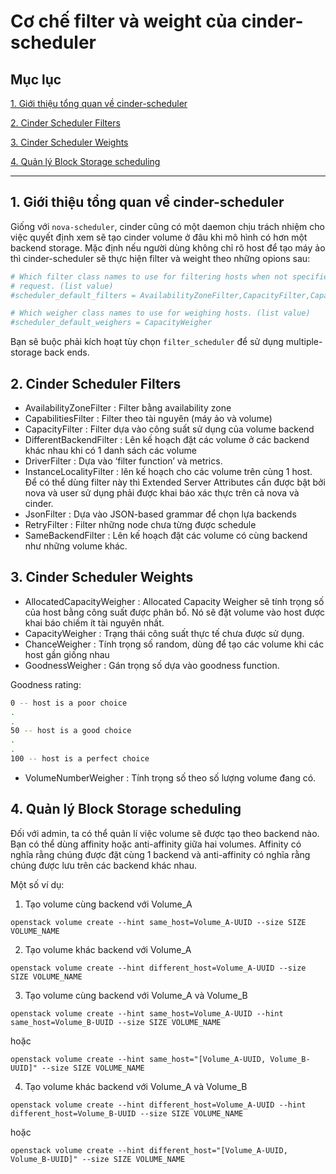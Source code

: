 # Cơ chế filter và weight của cinder-scheduler

## Mục lục

[1. Giới thiệu tổng quan về cinder-scheduler](#intro)

[2. Cinder Scheduler Filters](#filter)

[3. Cinder Scheduler Weights](#weight)

[4. Quản lý Block Storage scheduling](#manage)

-------------

<a name="intro"></a>
## 1. Giới thiệu tổng quan về cinder-scheduler

Giống với `nova-scheduler`, cinder cũng có một daemon chịu trách nhiệm cho việc quyết định xem sẽ tạo cinder volume ở đâu khi mô hình có hơn một backend storage. Mặc định nếu người dùng không chỉ rõ host để tạo máy ảo thì cinder-scheduler sẽ thực hiện filter và weight theo những opions sau:

``` sh
# Which filter class names to use for filtering hosts when not specified in the
# request. (list value)
#scheduler_default_filters = AvailabilityZoneFilter,CapacityFilter,CapabilitiesFilter

# Which weigher class names to use for weighing hosts. (list value)
#scheduler_default_weighers = CapacityWeigher
```

Bạn sẽ buộc phải kích hoạt tùy chọn `filter_scheduler` để sử dụng multiple-storage back ends.

<a name="filter"></a>
## 2. Cinder Scheduler Filters

- AvailabilityZoneFilter : Filter bằng availability zone
- CapabilitiesFilter : Filter theo tài nguyên (máy ảo và volume)
- CapacityFilter : Filter dựa vào công suất sử dụng của volume backend
- DifferentBackendFilter  : Lên kế hoạch đặt các volume ở các backend khác nhau khi có 1 danh sách các volume
- DriverFilter : Dựa vào ‘filter function’ và metrics.
- InstanceLocalityFilter : lên kế hoạch cho các volume trên cùng 1 host. Để có thể dùng filter này thì Extended Server Attributes cần được bật bởi nova và user sử dụng phải được khai báo xác thực trên cả nova và cinder.
- JsonFilter : Dựa vào JSON-based grammar để chọn lựa backends
- RetryFilter : Filter những node chưa từng được schedule
- SameBackendFilter : Lên kế hoạch đặt các volume có cùng backend như những volume khác.

<a name="weight"></a>
## 3. Cinder Scheduler Weights

- AllocatedCapacityWeigher : Allocated Capacity Weigher sẽ tính trọng số của host bằng công suất được phân bổ. Nó sẽ đặt volume vào host được khai báo chiếm ít tài nguyên nhất.
- CapacityWeigher : Trạng thái công suất thực tế chưa được sử dụng.
- ChanceWeigher : Tính trọng số random, dùng để tạo các volume khi các host gần giống nhau
- GoodnessWeigher : Gán trọng số dựa vào goodness function.

Goodness rating:

``` sh
0 -- host is a poor choice
.
.
50 -- host is a good choice
.
.
100 -- host is a perfect choice
```

- VolumeNumberWeigher : Tính trọng số theo số lượng volume đang có.

<a name="manage"></a>
## 4. Quản lý Block Storage scheduling

Đối với admin, ta có thể quản lí việc volume sẽ được tạo theo backend nào. Bạn có thể dùng affinity hoặc anti-affinity giữa hai volumes. Affinity có nghĩa rằng chúng được đặt cùng 1 backend và anti-affinity có nghĩa rằng chúng được lưu trên các backend khác nhau.

Một số ví dụ:

1. Tạo volume cùng backend với Volume_A

`openstack volume create --hint same_host=Volume_A-UUID --size SIZE VOLUME_NAME`

2. Tạo volume khác backend với Volume_A

`openstack volume create --hint different_host=Volume_A-UUID --size SIZE VOLUME_NAME`

3. Tạo volume cùng backend với Volume_A và Volume_B

`openstack volume create --hint same_host=Volume_A-UUID --hint same_host=Volume_B-UUID --size SIZE VOLUME_NAME`

hoặc

`openstack volume create --hint same_host="[Volume_A-UUID, Volume_B-UUID]" --size SIZE VOLUME_NAME`

4. Tạo volume khác backend với Volume_A và Volume_B

`openstack volume create --hint different_host=Volume_A-UUID --hint different_host=Volume_B-UUID --size SIZE VOLUME_NAME`

hoặc

`openstack volume create --hint different_host="[Volume_A-UUID, Volume_B-UUID]" --size SIZE VOLUME_NAME`

